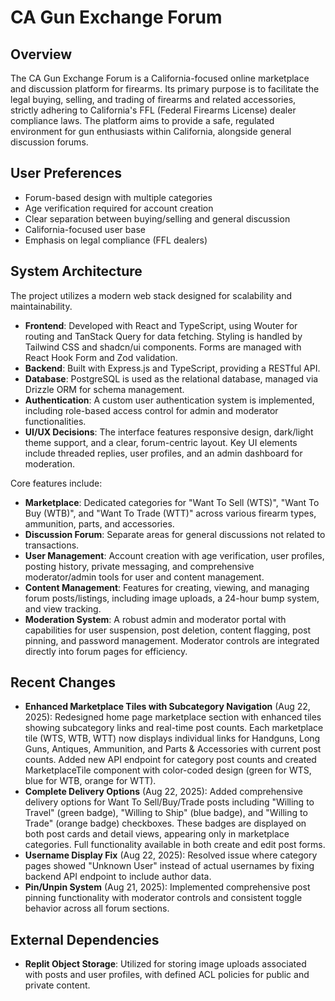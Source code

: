 # CA Gun Exchange Forum

## Overview
The CA Gun Exchange Forum is a California-focused online marketplace and discussion platform for firearms. Its primary purpose is to facilitate the legal buying, selling, and trading of firearms and related accessories, strictly adhering to California's FFL (Federal Firearms License) dealer compliance laws. The platform aims to provide a safe, regulated environment for gun enthusiasts within California, alongside general discussion forums.

## User Preferences
- Forum-based design with multiple categories
- Age verification required for account creation
- Clear separation between buying/selling and general discussion
- California-focused user base
- Emphasis on legal compliance (FFL dealers)

## System Architecture
The project utilizes a modern web stack designed for scalability and maintainability.
- **Frontend**: Developed with React and TypeScript, using Wouter for routing and TanStack Query for data fetching. Styling is handled by Tailwind CSS and shadcn/ui components. Forms are managed with React Hook Form and Zod validation.
- **Backend**: Built with Express.js and TypeScript, providing a RESTful API.
- **Database**: PostgreSQL is used as the relational database, managed via Drizzle ORM for schema management.
- **Authentication**: A custom user authentication system is implemented, including role-based access control for admin and moderator functionalities.
- **UI/UX Decisions**: The interface features responsive design, dark/light theme support, and a clear, forum-centric layout. Key UI elements include threaded replies, user profiles, and an admin dashboard for moderation.

Core features include:
- **Marketplace**: Dedicated categories for "Want To Sell (WTS)", "Want To Buy (WTB)", and "Want To Trade (WTT)" across various firearm types, ammunition, parts, and accessories.
- **Discussion Forum**: Separate areas for general discussions not related to transactions.
- **User Management**: Account creation with age verification, user profiles, posting history, private messaging, and comprehensive moderator/admin tools for user and content management.
- **Content Management**: Features for creating, viewing, and managing forum posts/listings, including image uploads, a 24-hour bump system, and view tracking.
- **Moderation System**: A robust admin and moderator portal with capabilities for user suspension, post deletion, content flagging, post pinning, and password management. Moderator controls are integrated directly into forum pages for efficiency.

## Recent Changes
- **Enhanced Marketplace Tiles with Subcategory Navigation** (Aug 22, 2025): Redesigned home page marketplace section with enhanced tiles showing subcategory links and real-time post counts. Each marketplace tile (WTS, WTB, WTT) now displays individual links for Handguns, Long Guns, Antiques, Ammunition, and Parts & Accessories with current post counts. Added new API endpoint for category post counts and created MarketplaceTile component with color-coded design (green for WTS, blue for WTB, orange for WTT).
- **Complete Delivery Options** (Aug 22, 2025): Added comprehensive delivery options for Want To Sell/Buy/Trade posts including "Willing to Travel" (green badge), "Willing to Ship" (blue badge), and "Willing to Trade" (orange badge) checkboxes. These badges are displayed on both post cards and detail views, appearing only in marketplace categories. Full functionality available in both create and edit post forms.
- **Username Display Fix** (Aug 22, 2025): Resolved issue where category pages showed "Unknown User" instead of actual usernames by fixing backend API endpoint to include author data.
- **Pin/Unpin System** (Aug 21, 2025): Implemented comprehensive post pinning functionality with moderator controls and consistent toggle behavior across all forum sections.

## External Dependencies
- **Replit Object Storage**: Utilized for storing image uploads associated with posts and user profiles, with defined ACL policies for public and private content.